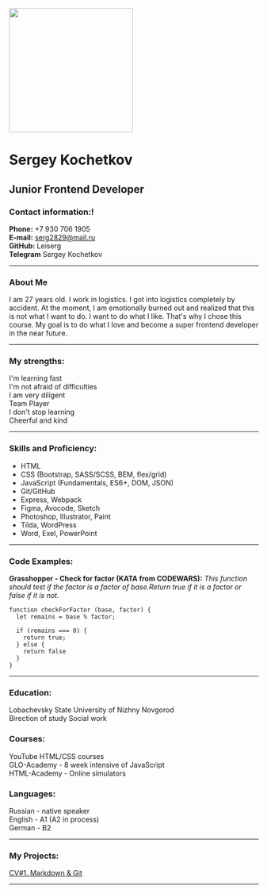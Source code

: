 <img width="250px" src="https://user-images.githubusercontent.com/84937238/188651352-e03b83d9-7e9c-4039-9c80-64df8f90f424.jpg">

# Sergey Kochetkov
## Junior Frontend Developer
### Contact information:!


**Phone:** +7 930 706 1905  
**E-mail:** serg2829@mail.ru  
**GitHub:** Leiserg  
**Telegram** Sergey Kochetkov  

***

### **About Me**  
I am 27 years old. I work in logistics. I got into logistics completely by accident. At the moment, I am emotionally burned out and realized that this is not what I want to do. I want to do what I like. That's why I chose this course. My goal is to do what I love and become a super frontend developer in the near future.

***

### **My strengths:**
I'm learning fast  
I'm not afraid of difficulties  
I am very diligent  
Team Player  
I don't stop learning  
Cheerful and kind  

***

### **Skills and Proficiency:**
* HTML
* CSS (Bootstrap, SASS/SCSS, BEM, flex/grid)
* JavaScript (Fundamentals, ES6+, DOM, JSON)
* Git/GitHub
* Express, Webpack
* Figma, Avocode, Sketch
* Photoshop, Illustrator, Paint
* Tilda, WordPress
* Word, Exel, PowerPoint

***

### **Code Examples:**
**Grasshopper - Check for factor (KATA from CODEWARS):** *This function should test if the factor is a factor of base.Return true if it is a factor or false if it is not.*

```
function checkForFactor (base, factor) {
  let remains = base % factor;
  
  if (remains === 0) {
    return true;
  } else {
    return false
  }
}
```

***

### **Education:**  
Lobachevsky State University of Nizhny Novgorod  
Вirection of study Social work  

### **Courses:**
YouTube HTML/CSS courses  
GLO-Academy - 8 week intensive of JavaScript  
HTML-Academy - Online simulators  

### **Languages:**    
Russian - native speaker  
English - A1 (A2 in process)  
German - B2
***

### **My Projects:**
[CV#1. Markdown & Git](https://Leiserg.github.io/rsschool-cv/cv)
***
